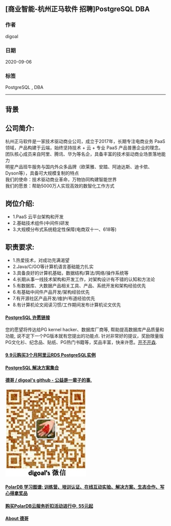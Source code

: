 ## [商业智能-杭州正马软件 招聘]PostgreSQL DBA            
            
### 作者            
digoal            
            
### 日期            
2020-09-06            
            
### 标签            
PostgreSQL , DBA            
            
----            
            
## 背景            
## 公司简介:    
杭州正马软件是一家技术驱动商业公司，成立于2017年，长期专注电商业务 PaaS 领域，产品构建于云端，始终坚持技术 + 云 + 专业 PaaS 产品普惠企业的理念。    
团队核心成员来自阿里、腾讯、华为等名企，具备丰富的技术驱动商业场景落地能力    
明星产品班牛服务与国内外众多品牌（欧莱雅、安踏、阿迪达斯、迪卡侬、Dyson等），具备可大规模复制的特点    
我们的使命：技术驱动商业革命，万物协同构建智能世界    
我们的愿景：帮助5000万人实现高效的数智化工作方式    
    
## 岗位介绍:    
- 1.PaaS 云平台架构和开发    
- 2.基础技术组件(中间件)研发    
- 3.大规模分布式系统稳定性保障(电商双十一、618等)    
    
## 职责要求:    
- 1.热爱技术，对成功充满渴望    
- 2.Java/C/GO等计算机语言基础能力扎实    
- 3.具备良好的计算机基础，数据结构/算法/网络/操作系统等    
- 4.长期从事一线技术架构和开发工作，对架构设计有不错的认知和方法论    
- 5.有数据库、大数据产品相关工具、产品、系统开发和架构经验优先    
- 6.有基础中间件产品开发/架构经验优先    
- 7.有开源社区产品开发/维护/布道经验优先    
- 8.有计算机论文阅读习惯/工作期间发布计算机论文优先    
    
  
#### [PostgreSQL 许愿链接](https://github.com/digoal/blog/issues/76 "269ac3d1c492e938c0191101c7238216")
您的愿望将传达给PG kernel hacker、数据库厂商等, 帮助提高数据库产品质量和功能, 说不定下一个PG版本就有您提出的功能点. 针对非常好的提议，奖励限量版PG文化衫、纪念品、贴纸、PG热门书籍等，奖品丰富，快来许愿。[开不开森](https://github.com/digoal/blog/issues/76 "269ac3d1c492e938c0191101c7238216").  
  
  
#### [9.9元购买3个月阿里云RDS PostgreSQL实例](https://www.aliyun.com/database/postgresqlactivity "57258f76c37864c6e6d23383d05714ea")
  
  
#### [PostgreSQL 解决方案集合](https://yq.aliyun.com/topic/118 "40cff096e9ed7122c512b35d8561d9c8")
  
  
#### [德哥 / digoal's github - 公益是一辈子的事.](https://github.com/digoal/blog/blob/master/README.md "22709685feb7cab07d30f30387f0a9ae")
  
  
![digoal's wechat](../pic/digoal_weixin.jpg "f7ad92eeba24523fd47a6e1a0e691b59")
  
  
#### [PolarDB 学习图谱: 训练营、培训认证、在线互动实验、解决方案、生态合作、写心得拿奖品](https://www.aliyun.com/database/openpolardb/activity "8642f60e04ed0c814bf9cb9677976bd4")
  
  
#### [购买PolarDB云服务折扣活动进行中, 55元起](https://www.aliyun.com/activity/new/polardb-yunparter?userCode=bsb3t4al "e0495c413bedacabb75ff1e880be465a")
  
  
#### [About 德哥](https://github.com/digoal/blog/blob/master/me/readme.md "a37735981e7704886ffd590565582dd0")
  
